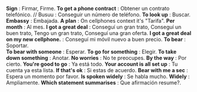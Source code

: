 **Sign** : Firmar, Firme.
**To get a phone contract** : Obtener un contrato telefónico. // Busuu : Conseguir un número de teléfono.
**To look up** : Buscar.
**Embassy** : Embajada.
**A plan** : On cellphones context it's "Tarifa".
**Per month** : Al mes.
**I got a great deal** : Conseguí un gran trato, Conseguí un buen trato, Tengo un gran trato, Conseguí una gran oferta.
**I got a great deal on my new cellphone.** : Conseguí mi móvil nuevo a buen precio.
**To bear** : Soportar.  
**To bear with someone** : Esperar.
**To go for something** : Elegir.
**To take down something** : Anotar.
**No worries** : No te preocupes.
**By the way** : Por cierto.
**You're good to go** : Ya está todo.
**Your account is all set up** : Tu cuenta ya esta lista.
**If that's ok** : Si estas de acuerdo.
**Bear with me a sec** : Espera un momento por favor.
**Is spoken widely** : Se habla mucho.
**Widely** : Ampliamente.
**Which statement summarises** : Que afirmación resume?.
